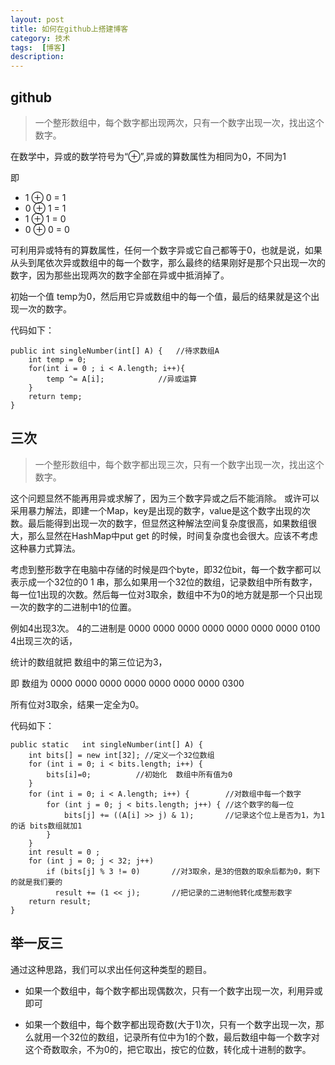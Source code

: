 ```yaml
---
layout: post
title: 如何在github上搭建博客
category: 技术
tags:  [博客]
description: 
---
```


## github

>一个整形数组中，每个数字都出现两次，只有一个数字出现一次，找出这个数字。


在数学中，异或的数学符号为“⊕”,异或的算数属性为相同为0，不同为1

即

- 1 ⊕ 0 = 1 
- 0 ⊕ 1 = 1 
- 1 ⊕ 1 = 0 
- 0 ⊕ 0 = 0 

可利用异或特有的算数属性，任何一个数字异或它自己都等于0，也就是说，如果从头到尾依次异或数组中的每一个数字，那么最终的结果刚好是那个只出现一次的数字，因为那些出现两次的数字全部在异或中抵消掉了。


初始一个值 temp为0，然后用它异或数组中的每一个值，最后的结果就是这个出现一次的数字。

代码如下：

	public int singleNumber(int[] A) {   //待求数组A
        int temp = 0;
        for(int i = 0 ; i < A.length; i++){
            temp ^= A[i];            //异或运算
        }
        return temp;
	}

## 三次

>一个整形数组中，每个数字都出现三次，只有一个数字出现一次，找出这个数字。


这个问题显然不能再用异或求解了，因为三个数字异或之后不能消除。
或许可以采用暴力解法，即建一个Map，key是出现的数字，value是这个数字出现的次数。最后能得到出现一次的数字，但显然这种解法空间复杂度很高，如果数组很大，那么显然在HashMap中put get 的时候，时间复杂度也会很大。应该不考虑这种暴力式算法。

考虑到整形数字在电脑中存储的时候是四个byte，即32位bit，每一个数字都可以表示成一个32位的0 1 串，那么如果用一个32位的数组，记录数组中所有数字，每一位1出现的次数。然后每一位对3取余，数组中不为0的地方就是那一个只出现一次的数字的二进制中1的位置。

例如4出现3次。
4的二进制是 0000 0000 0000 0000 0000 0000 0000 0100
4出现三次的话，

统计的数组就把 数组中的第三位记为3，

即 数组为 0000 0000 0000 0000 0000 0000 0000 0300 

所有位对3取余，结果一定全为0。

代码如下：

	public static   int singleNumber(int[] A) {
        int bits[] = new int[32]; //定义一个32位数组       
        for (int i = 0; i < bits.length; i++) {
        	bits[i]=0;			//初始化  数组中所有值为0
		}            
        for (int i = 0; i < A.length; i++) {    	//对数组中每一个数字    	        	
			for (int j = 0; j < bits.length; j++) {	//这个数字的每一位			
				bits[j] += ((A[i] >> j) & 1);		//记录这个位上是否为1，为1的话 bits数组就加1		
			}
		}              
        int result = 0 ;               
        for (int j = 0; j < 32; j++)  				
            if (bits[j] % 3 != 0)  		//对3取余，是3的倍数的取余后都为0，剩下的就是我们要的
              result += (1 << j);       //把记录的二进制他转化成整形数字       
        return result;
    }



## 举一反三

通过这种思路，我们可以求出任何这种类型的题目。

- 如果一个数组中，每个数字都出现偶数次，只有一个数字出现一次，利用异或即可

- 如果一个数组中，每个数字都出现奇数(大于1)次，只有一个数字出现一次，那么就用一个32位的数组，记录所有位中为1的个数，最后数组中每一个数字对这个奇数取余，不为0的，把它取出，按它的位数，转化成十进制的数字。